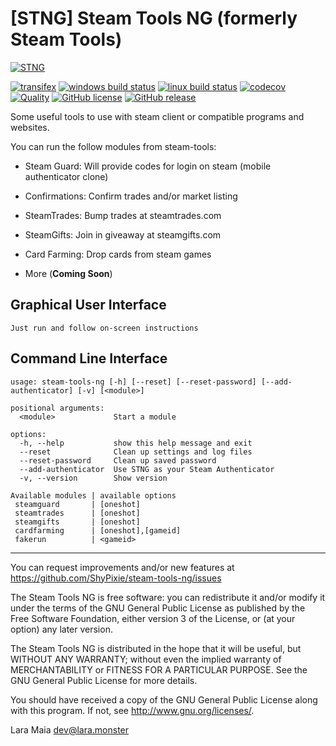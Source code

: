 [STNG] Steam Tools NG (formerly Steam Tools)
========================================
[![STNG](https://lara.monster/archive/stng_last.png)](https://github.com/ShyPixie/steam-tools-ng)  
  
[![transifex](https://img.shields.io/badge/transifex-contribute%20now-blue.svg?style=flat)](https://www.transifex.com/shypixie/steam-tools-ng)
[![windows build status](https://badges.lara.monster/ShyPixie/.github/steam-tools-ng-windows-build)](https://github.com/ShyPixie/steam-tools-ng/actions/workflows/build.yml)
[![linux build status](https://badges.lara.monster/ShyPixie/.github/steam-tools-ng-linux-build)](https://github.com/ShyPixie/steam-tools-ng/actions/workflows/build.yml)
[![codecov](https://codecov.io/gh/ShyPixie/steam-tools-ng/branch/master/graph/badge.svg?token=RTNIQZDZ69)](https://codecov.io/gh/ShyPixie/steam-tools-ng)
[![Quality](https://api.codiga.io/project/33951/score/svg)](https://app.codiga.io/project/33951/dashboard)
[![GitHub license](https://img.shields.io/badge/license-GPLv3-brightgreen.svg?style=flat)](https://www.gnu.org/licenses/gpl-3.0.html)
[![GitHub release](https://img.shields.io/github/release/ShyPixie/steam-tools-ng.svg?style=flat)](https://github.com/ShyPixie/steam-tools-ng/releases)

Some useful tools to use with steam client or compatible programs and websites.

You can run the follow modules from steam-tools:

* Steam Guard: Will provide codes for login on steam (mobile authenticator clone)

* Confirmations: Confirm trades and/or market listing

* SteamTrades: Bump trades at steamtrades.com

* SteamGifts: Join in giveaway at steamgifts.com

* Card Farming: Drop cards from steam games

* More (**Coming Soon**)

Graphical User Interface
-------------

```
Just run and follow on-screen instructions
```

Command Line Interface
-----------------
```
usage: steam-tools-ng [-h] [--reset] [--reset-password] [--add-authenticator] [-v] [<module>]

positional arguments:
  <module>             Start a module

options:
  -h, --help           show this help message and exit
  --reset              Clean up settings and log files
  --reset-password     Clean up saved password
  --add-authenticator  Use STNG as your Steam Authenticator
  -v, --version        Show version

Available modules | available options
 steamguard       | [oneshot]
 steamtrades      | [oneshot]
 steamgifts       | [oneshot]
 cardfarming      | [oneshot],[gameid]
 fakerun          | <gameid>
```
___________________________________________________________________________________________

You can request improvements and/or new features at https://github.com/ShyPixie/steam-tools-ng/issues

The Steam Tools NG is free software: you can redistribute it and/or modify it under the terms of the GNU General Public License as published by the Free Software Foundation, either version 3 of the License, or (at your option) any later version.

The Steam Tools NG is distributed in the hope that it will be useful, but WITHOUT ANY WARRANTY; without even the implied warranty of MERCHANTABILITY or FITNESS FOR A PARTICULAR PURPOSE. See the GNU General Public License for more details.

You should have received a copy of the GNU General Public License along with this program. If not, see http://www.gnu.org/licenses/.

Lara Maia <dev@lara.monster>
